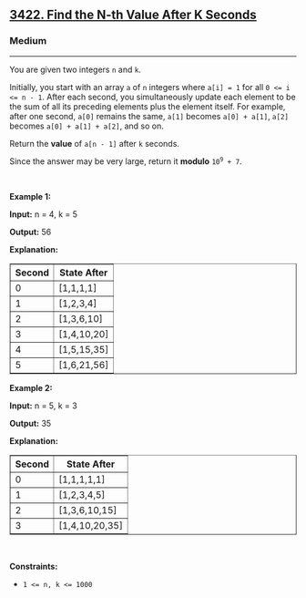 <h2><a href="https://leetcode.com/contest/weekly-contest-401/problems/find-the-n-th-value-after-k-seconds">3422. Find the N-th Value After K Seconds</a></h2><h3>Medium</h3><hr><p>You are given two integers <code>n</code> and <code>k</code>.</p>

<p>Initially, you start with an array <code>a</code> of <code>n</code> integers where <code>a[i] = 1</code> for all <code>0 &lt;= i &lt;= n - 1</code>. After each second, you simultaneously update each element to be the sum of all its preceding elements plus the element itself. For example, after one second, <code>a[0]</code> remains the same, <code>a[1]</code> becomes <code>a[0] + a[1]</code>, <code>a[2]</code> becomes <code>a[0] + a[1] + a[2]</code>, and so on.</p>

<p>Return the <strong>value</strong> of <code>a[n - 1]</code> after <code>k</code> seconds.</p>

<p>Since the answer may be very large, return it <strong>modulo</strong> <code>10<sup>9</sup> + 7</code>.</p>

<p>&nbsp;</p>
<p><strong class="example">Example 1:</strong></p>

<div class="example-block">
<p><strong>Input:</strong> <span class="example-io">n = 4, k = 5</span></p>

<p><strong>Output:</strong> <span class="example-io">56</span></p>

<p><strong>Explanation:</strong></p>

<table border="1">
	<tbody>
		<tr>
			<th>Second</th>
			<th>State After</th>
		</tr>
		<tr>
			<td>0</td>
			<td>[1,1,1,1]</td>
		</tr>
		<tr>
			<td>1</td>
			<td>[1,2,3,4]</td>
		</tr>
		<tr>
			<td>2</td>
			<td>[1,3,6,10]</td>
		</tr>
		<tr>
			<td>3</td>
			<td>[1,4,10,20]</td>
		</tr>
		<tr>
			<td>4</td>
			<td>[1,5,15,35]</td>
		</tr>
		<tr>
			<td>5</td>
			<td>[1,6,21,56]</td>
		</tr>
	</tbody>
</table>
</div>

<p><strong class="example">Example 2:</strong></p>

<div class="example-block">
<p><strong>Input:</strong> <span class="example-io">n = 5, k = 3</span></p>

<p><strong>Output:</strong> <span class="example-io">35</span></p>

<p><strong>Explanation:</strong></p>

<table border="1">
	<tbody>
		<tr>
			<th>Second</th>
			<th>State After</th>
		</tr>
		<tr>
			<td>0</td>
			<td>[1,1,1,1,1]</td>
		</tr>
		<tr>
			<td>1</td>
			<td>[1,2,3,4,5]</td>
		</tr>
		<tr>
			<td>2</td>
			<td>[1,3,6,10,15]</td>
		</tr>
		<tr>
			<td>3</td>
			<td>[1,4,10,20,35]</td>
		</tr>
	</tbody>
</table>
</div>

<p>&nbsp;</p>
<p><strong>Constraints:</strong></p>

<ul>
	<li><code>1 &lt;= n, k &lt;= 1000</code></li>
</ul>
